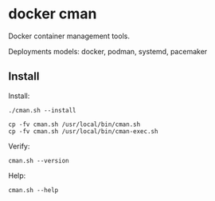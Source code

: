 docker cman
===========

Docker container management tools.

Deployments models: docker, podman, systemd, pacemaker

Install
-------
Install:

    ./cman.sh --install

    cp -fv cman.sh /usr/local/bin/cman.sh
    cp -fv cman.sh /usr/local/bin/cman-exec.sh

Verify:

    cman.sh --version

Help:

    cman.sh --help
